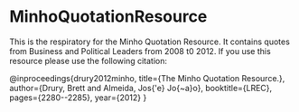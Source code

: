 # MinhoQuotationResource
This is the respiratory for the Minho Quotation Resource. It contains quotes from Business and Political Leaders from 2008 t0 2012. If you use this resource please use the following citation:

@inproceedings{drury2012minho,
  title={The Minho Quotation Resource.},
  author={Drury, Brett and Almeida, Jos{\'e} Jo{\~a}o},
  booktitle={LREC},
  pages={2280--2285},
  year={2012}
}

